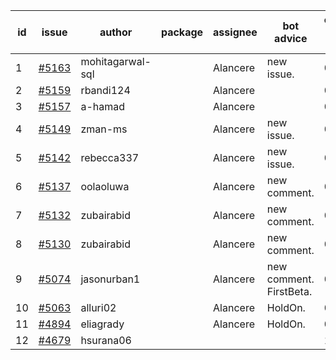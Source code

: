 | id | issue | author | package | assignee | bot advice | created date of issue | target release date | date from target |
| ------ | ------ | ------ | ------ | ------ | ------ | ------ | ------ | :-----: |
| 1 | [#5163](https://github.com/Azure/sdk-release-request/issues/5163) | mohitagarwal-sql |  | Alancere | new issue. | 04-24 | 05-24 |  |
| 2 | [#5159](https://github.com/Azure/sdk-release-request/issues/5159) | rbandi124 |  | Alancere |  | 04-24 | 05-24 |  |
| 3 | [#5157](https://github.com/Azure/sdk-release-request/issues/5157) | a-hamad |  | Alancere |  | 04-24 | 05-24 |  |
| 4 | [#5149](https://github.com/Azure/sdk-release-request/issues/5149) | zman-ms |  | Alancere | new issue. | 04-24 | 05-24 |  |
| 5 | [#5142](https://github.com/Azure/sdk-release-request/issues/5142) | rebecca337 |  | Alancere | new issue. | 04-23 | 05-24 |  |
| 6 | [#5137](https://github.com/Azure/sdk-release-request/issues/5137) | oolaoluwa |  | Alancere | new comment. | 04-16 | 05-24 |  |
| 7 | [#5132](https://github.com/Azure/sdk-release-request/issues/5132) | zubairabid |  | Alancere | new comment. | 04-12 | 05-24 |  |
| 8 | [#5130](https://github.com/Azure/sdk-release-request/issues/5130) | zubairabid |  | Alancere | new comment. | 04-12 | 05-24 |  |
| 9 | [#5074](https://github.com/Azure/sdk-release-request/issues/5074) | jasonurban1 |  | Alancere | new comment. FirstBeta. | 03-22 | 05-24 |  |
| 10 | [#5063](https://github.com/Azure/sdk-release-request/issues/5063) | alluri02 |  | Alancere | HoldOn. | 03-20 | 04-26 |  |
| 11 | [#4894](https://github.com/Azure/sdk-release-request/issues/4894) | eliagrady |  | Alancere | HoldOn. | 01-18 | 04-26 |  |
| 12 | [#4679](https://github.com/Azure/sdk-release-request/issues/4679) | hsurana06 |  |  |  | 10-23 |  | 0 |
